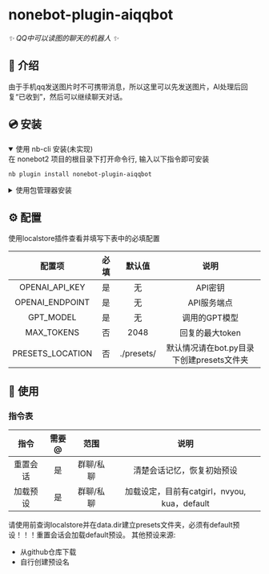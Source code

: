 # nonebot-plugin-aiqqbot

_✨ QQ中可以读图的聊天的机器人 ✨_

## 📖 介绍

由于手机qq发送图片时不可携带消息，所以这里可以先发送图片，AI处理后回复“已收到”，然后可以继续聊天对话。

## 💿 安装

<details open>
<summary>使用 nb-cli 安装(未实现)</summary>
在 nonebot2 项目的根目录下打开命令行, 输入以下指令即可安装

    nb plugin install nonebot-plugin-aiqqbot

</details>

<details>
<summary>使用包管理器安装</summary>
在 nonebot2 项目的插件目录下, 打开命令行, 根据你使用的包管理器, 输入相应的安装命令

<details>
<summary>pip</summary>

    pip install nonebot-plugin-aiqqbot
</details>

打开 nonebot2 项目根目录下的 `pyproject.toml` 文件, 在 `[tool.nonebot]` 部分追加写入

    plugins = ["nonebot_plugin_aiqqbot"]

</details>

## ⚙️ 配置

使用localstore插件查看并填写下表中的必填配置

| 配置项 | 必填 | 默认值 | 说明 |
|:-----:|:----:|:----:|:----:|
| OPENAI_API_KEY | 是 | 无 | API密钥 |
| OPENAI_ENDPOINT | 是 | 无 | API服务端点 |
| GPT_MODEL | 是 | 无 | 调用的GPT模型 |
| MAX_TOKENS | 否 | 2048 | 回复的最大token |
| PRESETS_LOCATION| 否 | ./presets/ | 默认情况请在bot.py目录下创建presets文件夹 |

## 🎉 使用
### 指令表
| 指令 |  需要@ | 范围 | 说明 |
|:-----:|:----:|:----:|:----:|
| 重置会话 | 是 | 群聊/私聊 | 清楚会话记忆，恢复初始预设 |
| 加载预设 | 是 | 群聊/私聊 | 加载设定，目前有catgirl，nvyou, kua，default|

请使用前查询localstore并在data.dir建立presets文件夹，必须有default预设！！！重置会话会加载default预设。
其他预设来源:
+ 从github仓库下载
+ 自行创建预设名

